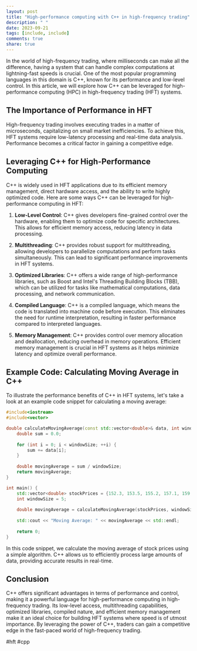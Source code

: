 ```yaml
---
layout: post
title: "High-performance computing with C++ in high-frequency trading"
description: " "
date: 2023-09-21
tags: [include, include]
comments: true
share: true
---
```


In the world of high-frequency trading, where milliseconds can make all the difference, having a system that can handle complex computations at lightning-fast speeds is crucial. One of the most popular programming languages in this domain is C++, known for its performance and low-level control. In this article, we will explore how C++ can be leveraged for high-performance computing (HPC) in high-frequency trading (HFT) systems.

## The Importance of Performance in HFT

High-frequency trading involves executing trades in a matter of microseconds, capitalizing on small market inefficiencies. To achieve this, HFT systems require low-latency processing and real-time data analysis. Performance becomes a critical factor in gaining a competitive edge.

## Leveraging C++ for High-Performance Computing

C++ is widely used in HFT applications due to its efficient memory management, direct hardware access, and the ability to write highly optimized code. Here are some ways C++ can be leveraged for high-performance computing in HFT:

1. **Low-Level Control**: C++ gives developers fine-grained control over the hardware, enabling them to optimize code for specific architectures. This allows for efficient memory access, reducing latency in data processing.

2. **Multithreading**: C++ provides robust support for multithreading, allowing developers to parallelize computations and perform tasks simultaneously. This can lead to significant performance improvements in HFT systems.

3. **Optimized Libraries**: C++ offers a wide range of high-performance libraries, such as Boost and Intel's Threading Building Blocks (TBB), which can be utilized for tasks like mathematical computations, data processing, and network communication.

4. **Compiled Language**: C++ is a compiled language, which means the code is translated into machine code before execution. This eliminates the need for runtime interpretation, resulting in faster performance compared to interpreted languages.

5. **Memory Management**: C++ provides control over memory allocation and deallocation, reducing overhead in memory operations. Efficient memory management is crucial in HFT systems as it helps minimize latency and optimize overall performance.

## Example Code: Calculating Moving Average in C++

To illustrate the performance benefits of C++ in HFT systems, let's take a look at an example code snippet for calculating a moving average:

```cpp
#include<iostream>
#include<vector>

double calculateMovingAverage(const std::vector<double>& data, int windowSize) {
    double sum = 0.0;
    
    for (int i = 0; i < windowSize; ++i) {
        sum += data[i];
    }
    
    double movingAverage = sum / windowSize;
    return movingAverage;
}

int main() {
    std::vector<double> stockPrices = {152.3, 153.5, 155.2, 157.1, 159.6, 162.0, 160.8};
    int windowSize = 5;
    
    double movingAverage = calculateMovingAverage(stockPrices, windowSize);
    
    std::cout << "Moving Average: " << movingAverage << std::endl;
    
    return 0;
}
```

In this code snippet, we calculate the moving average of stock prices using a simple algorithm. C++ allows us to efficiently process large amounts of data, providing accurate results in real-time.

## Conclusion

C++ offers significant advantages in terms of performance and control, making it a powerful language for high-performance computing in high-frequency trading. Its low-level access, multithreading capabilities, optimized libraries, compiled nature, and efficient memory management make it an ideal choice for building HFT systems where speed is of utmost importance. By leveraging the power of C++, traders can gain a competitive edge in the fast-paced world of high-frequency trading.

#hft #cpp